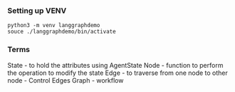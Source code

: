 ### Setting up VENV

    python3 -m venv langgraphdemo
    souce ./langgraphdemo/bin/activate

### Terms

State - to hold the attributes using AgentState
Node - function to perform the operation to modify the state
Edge - to traverse from one node to other node
    - Control Edges
Graph - workflow


